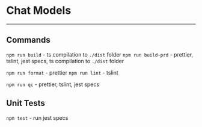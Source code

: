 # Chat Models
---

## Commands

`npm run build`     - ts compilation to `./dist` folder
`npm run build-prd` - prettier, tslint, jest specs, ts compilation to `./dist` folder

`npm run format`    - prettier
`npm run lint`      - tslint

`npm run qc`        - prettier, tslint, jest specs

## Unit Tests

`npm test` - run jest specs


